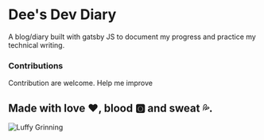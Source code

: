 # Dee's Dev Diary

A blog/diary built with gatsby JS to document my progress and practice my technical writing.

### Contributions
Contribution are welcome.
Help me improve

## Made with love ❤, blood 🅾️ and sweat 💦.

![Luffy Grinning](https://media.giphy.com/media/QZafWHTjJmwTK/giphy.gif)
